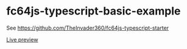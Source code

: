 # fc64js-typescript-basic-example

See https://github.com/TheInvader360/fc64js-typescript-starter

[Live preview](https://theinvader360.github.io/fc64js-typescript-basic-example/dist/)

